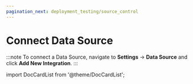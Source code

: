 ```yaml
---
pagination_next: deployment_testing/source_control
---
```


# Connect Data Source

:::note
To connect a Data Source, navigate to **Settings** &rarr; **Data Source** and click **Add New Integration**.
:::

import DocCardList from '@theme/DocCardList';

<DocCardList />